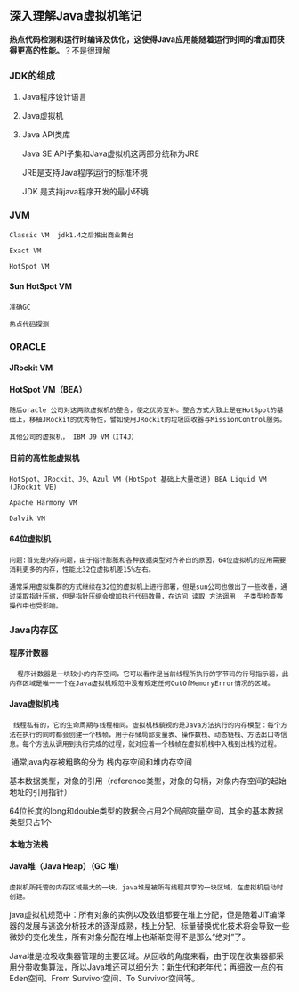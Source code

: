 ## 深入理解Java虚拟机笔记

**热点代码检测和运行时编译及优化，这使得Java应用能随着运行时间的增加而获得更高的性能。**？不是很理解

### JDK的组成

1. Java程序设计语言

2. Java虚拟机

3. Java API类库

   Java SE API子集和Java虚拟机这两部分统称为JRE

   JRE是支持Java程序运行的标准环境

   JDK 是支持java程序开发的最小环境

### JVM

	Classic VM  jdk1.4之后推出商业舞台

	Exact VM

	HotSpot VM

#### Sun HotSpot VM

	准确GC

	热点代码探测

### ORACLE

#### 	JRockit VM

#### 	HotSpot VM（BEA）

	随后oracle 公司对这两款虚拟机的整合，使之优势互补。整合方式大致上是在HotSpot的基础上，移植JRockit的优秀特性，譬如使用JRockit的垃圾回收器与MissionControl服务。

	其他公司的虚拟机， IBM J9 VM（IT4J）

#### 目前的高性能虚拟机

	HotSpot、JRockit、J9、Azul VM (HotSpot 基础上大量改进) BEA Liquid VM (JRockit VE)

	Apache Harmony VM

	Dalvik VM

#### 64位虚拟机

	问题:首先是内存问题，由于指针膨胀和各种数据类型对齐补白的原因，64位虚拟机的应用需要消耗更多的内存，性能比32位虚拟机差15%左右。

	通常采用虚拟集群的方式继续在32位的虚拟机上进行部署，但是sun公司也做出了一些改善，通过采取指针压缩，但是指针压缩会增加执行代码数量，在访问 读取 方法调用  子类型检查等操作中也受影响。



### Java内存区

#### 	程序计数器

	  程序计数器是一块较小的内存空间，它可以看作是当前线程所执行的字节码的行号指示器，此内存区域是唯一一个在Java虚拟机规范中没有规定任何OutOfMemoryError情况的区域。

#### 	Java虚拟机栈

	 线程私有的，它的生命周期与线程相同。虚拟机栈藐视的是Java方法执行的内存模型：每个方法在执行的同时都会创建一个栈帧，用于存储局部变量表、操作数栈、动态链栈、方法出口等信息。每个方法从调用到执行完成的过程，就对应着一个栈帧在虚拟机栈中入栈到出栈的过程。

​	通常java内存被粗略的分为 栈内存空间和堆内存空间

​	基本数据类型，对象的引用（reference类型，对象的句柄，对象内存空间的起始地址的引用指针）

​	64位长度的long和double类型的数据会占用2个局部变量空间，其余的基本数据类型只占1个

#### 	本地方法栈

#### 	Java堆（Java Heap）（GC 堆）

	虚拟机所托管的内存区域最大的一块。java堆是被所有线程共享的一块区域，在虚拟机启动时创建。

​	java虚拟机规范中：所有对象的实例以及数组都要在堆上分配，但是随着JIT编译器的发展与逃逸分析技术的逐渐成熟，栈上分配、标量替换优化技术将会导致一些微妙的变化发生，所有对象分配在堆上也渐渐变得不是那么“绝对”了。

​	Java堆是垃圾收集器管理的主要区域。从回收的角度来看，由于现在收集器都采用分带收集算法，所以Java堆还可以细分为：新生代和老年代；再细致一点的有Eden空间、From Survivor空间、To Survivor空间等。